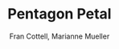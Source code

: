 ---
title: Pentagon Petal
subtitle: Fran Cottell, Marianne Mueller
description: "Booklet, Flyer, Website\nPublisher: Camberwell Press, 2016\nDesign: Oliver Boulton, Samuel Jones\nEdition of 1000, 16pp.\nOffset, stapled, 165 × 225mm\nISBN: 978-1-90897-51-7

"
---
